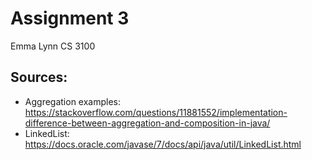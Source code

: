 # Assignment 3
Emma Lynn
CS 3100

## Sources:
* Aggregation examples: https://stackoverflow.com/questions/11881552/implementation-difference-between-aggregation-and-composition-in-java/
* LinkedList: https://docs.oracle.com/javase/7/docs/api/java/util/LinkedList.html